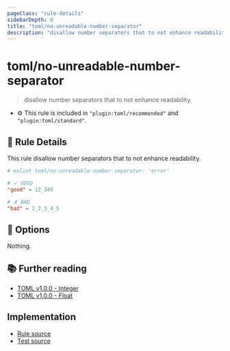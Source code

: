 ```yaml
---
pageClass: "rule-details"
sidebarDepth: 0
title: "toml/no-unreadable-number-separator"
description: "disallow number separators that to not enhance readability."
---
```

# toml/no-unreadable-number-separator

> disallow number separators that to not enhance readability.

- :gear: This rule is included in `"plugin:toml/recommended"` and `"plugin:toml/standard"`.

## :book: Rule Details

This rule disallow number separators that to not enhance readability.

<eslint-code-block>

<!-- eslint-skip -->

```toml
# eslint toml/no-unreadable-number-separator: 'error'

# ✓ GOOD
"good" = 12_345

# ✗ BAD
"bad" = 1_2_3_4_5
```

</eslint-code-block>

## :wrench: Options

Nothing.

## :books: Further reading

- [TOML v1.0.0 - Integer](https://toml.io/en/v1.0.0#integer)
- [TOML v1.0.0 - Float](https://toml.io/en/v1.0.0#float)

## Implementation

- [Rule source](https://github.com/ota-meshi/eslint-plugin-toml/blob/main/src/rules/no-unreadable-number-separator.ts)
- [Test source](https://github.com/ota-meshi/eslint-plugin-toml/blob/main/tests/src/rules/no-unreadable-number-separator.js)
